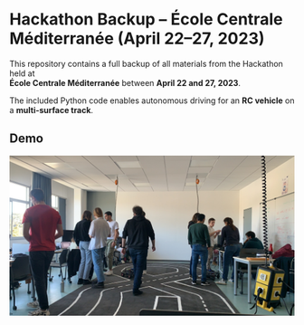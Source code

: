 # Hackathon Backup – École Centrale Méditerranée (April 22–27, 2023)

This repository contains a full backup of all materials from the Hackathon held at  
**École Centrale Méditerranée** between **April 22 and 27, 2023**.

The included Python code enables autonomous driving for an **RC vehicle** on a **multi-surface track**.

## Demo

![RC Vehicle Demo](photos_and_videos/IMG_8412.JPG)
